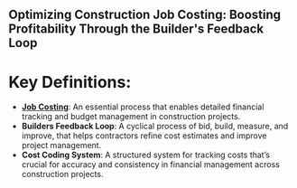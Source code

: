 ## Optimizing Construction Job Costing: Boosting Profitability Through the Builder's Feedback Loop

# **Key Definitions**:

- <ins>**Job Costing**</ins>: An essential process that enables detailed financial tracking and budget management in construction projects.
- **Builders Feedback Loop**: A cyclical process of bid, build, measure, and improve, that helps contractors refine cost estimates and improve project management.
- **Cost Coding System**: A structured system for tracking costs that’s crucial for accuracy and consistency in financial management across construction projects.
